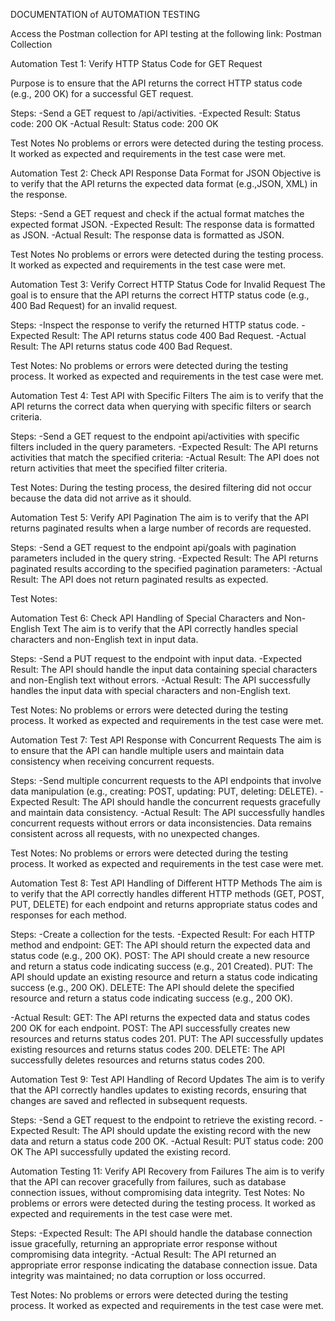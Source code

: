 DOCUMENTATION of AUTOMATION TESTING

Access the Postman collection for API testing at the following link: Postman Collection

Automation Test 1: Verify HTTP Status Code for GET Request

Purpose is to ensure that the API returns the correct HTTP status code (e.g., 200 OK) for a successful GET request.

Steps:
-Send a GET request to /api/activities.
-Expected Result: Status code: 200 OK
-Actual Result: Status code: 200 OK

Test Notes
No problems or errors were detected during the testing process. It worked as expected and requirements in the test case were met.


Automation Test 2: Check API Response Data Format for JSON
Objective is to verify that the API returns the expected data format (e.g.,JSON, XML) in the response.

Steps:
-Send a GET request and check if the actual format matches the expected format JSON.
-Expected Result: The response data is formatted as JSON.
-Actual Result: The response data is formatted as JSON.

Test Notes
No problems or errors were detected during the testing process. It worked as expected and requirements in the test case were met.

Automation Test 3: Verify Correct HTTP Status Code for Invalid Request
The goal is to ensure that the API returns the correct HTTP status code (e.g., 400 Bad Request) for an invalid request.

Steps:
-Inspect the response to verify the returned HTTP status code.
-Expected Result: The API returns status code 400 Bad Request.
-Actual Result: The API returns status code 400 Bad Request.

Test Notes: No problems or errors were detected during the testing process. It worked as expected and requirements in the test case were met.

Automation Test 4: Test API with Specific Filters
The aim is to verify that the API returns the correct data when querying with specific filters or search criteria.

Steps:
-Send a GET request to the endpoint api/activities with specific filters included in the query parameters.
-Expected Result: The API returns activities that match the specified criteria:
-Actual Result: The API does not return activities that meet the specified filter criteria.

Test Notes: During the testing process, the desired filtering did not occur because the data did not arrive as it should.

Automation Test 5: Verify API Pagination
The aim is to verify that the API returns paginated results when a large number of records are requested.

Steps:
-Send a GET request to the endpoint api/goals with pagination parameters included in the query string.
-Expected Result: The API returns paginated results according to the specified pagination parameters:
-Actual Result: The API does not return paginated results as expected.

Test Notes:

Automation Test 6: Check API Handling of Special Characters and Non-English Text
The aim is to verify that the API correctly handles special characters and non-English text in input data.

Steps:
-Send a PUT request to the endpoint with input data.
-Expected Result: The API should handle the input data containing special characters and non-English text without errors. 
-Actual Result: The API successfully handles the input data with special characters and non-English text.

Test Notes: No problems or errors were detected during the testing process. It worked as expected and requirements in the test case were met.

Automation Test 7: Test API Response with Concurrent Requests
The aim is to ensure that the API can handle multiple users and maintain data consistency when receiving concurrent requests.

Steps:
-Send multiple concurrent requests to the API endpoints that involve data manipulation (e.g., creating: POST, updating: PUT, deleting: DELETE).
-Expected Result: The API should handle the concurrent requests gracefully and maintain data consistency. 
-Actual Result: The API successfully handles concurrent requests without errors or data inconsistencies.
Data remains consistent across all requests, with no unexpected changes.

Test Notes: No problems or errors were detected during the testing process. It worked as expected and requirements in the test case were met.

Automation Test 8: Test API Handling of Different HTTP Methods
The aim is to verify that the API correctly handles different HTTP methods (GET, POST, PUT, DELETE) for each endpoint and returns appropriate status codes and responses for each method.

Steps:
-Create a collection for the tests.
-Expected Result: For each HTTP method and endpoint:
GET: The API should return the expected data and status code (e.g., 200 OK).
POST: The API should create a new resource and return a status code indicating success (e.g., 201 Created).
PUT: The API should update an existing resource and return a status code indicating success (e.g., 200 OK).
DELETE: The API should delete the specified resource and return a status code indicating success (e.g., 200 OK).

-Actual Result:
GET: The API returns the expected data and status codes 200 OK for each endpoint.
POST: The API successfully creates new resources and returns status codes 201.
PUT: The API successfully updates existing resources and returns status codes 200.
DELETE: The API successfully deletes resources and returns status codes 200.

Automation Test 9: Test API Handling of Record Updates
The aim is to verify that the API correctly handles updates to existing records, ensuring that changes are saved and reflected in subsequent requests.

Steps:
-Send a GET request to the endpoint to retrieve the existing record.
-Expected Result: The API should update the existing record with the new data and return a status code 200 OK. 
-Actual Result: PUT status code: 200 OK The API successfully updated the existing record.

Automation Testing 11: Verify API Recovery from Failures
The aim is to verify that the API can recover gracefully from failures, such as database connection issues, without compromising data integrity.
Test Notes: No problems or errors were detected during the testing process. It worked as expected and requirements in the test case were met.

Steps:
-Expected Result: The API should handle the database connection issue gracefully, returning an appropriate error response without compromising data integrity.
-Actual Result: The API returned an appropriate error response indicating the database connection issue.
Data integrity was maintained; no data corruption or loss occurred.

Test Notes: No problems or errors were detected during the testing process. It worked as expected and requirements in the test case were met.